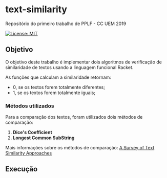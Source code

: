 # text-similarity

Repositório do primeiro trabalho de PPLF - CC UEM 2019

[![License: MIT](https://img.shields.io/badge/License-MIT-yellow.svg)](https://opensource.org/licenses/MIT)

## Objetivo

O objetivo deste trabalho é implementar dois algoritmos de verificação de similaridade de textos usando a linguagem funcional Racket. 

As funções que calculam a similaridade retornam:

- 0, se os textos forem totalmente diferentes;
- 1, se os textos forem totalmente iguais;

### Métodos utilizados

Para a comparação dos textos, foram utilizados dois métodos de comparação: 

1. **Dice's Coefficient**
2. **Longest Common SubString**

Mais informações sobre os métodos de comparação:
[A Survey of Text Similarity Approaches](https://pdfs.semanticscholar.org/5b5c/a878c534aee3882a038ef9e82f46e102131b.pdf)

## Execução
